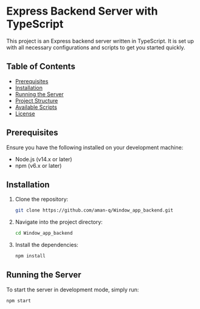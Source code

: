 # Express Backend Server with TypeScript

This project is an Express backend server written in TypeScript. It is set up with all necessary configurations and scripts to get you started quickly.

## Table of Contents

- [Prerequisites](#prerequisites)
- [Installation](#installation)
- [Running the Server](#running-the-server)
- [Project Structure](#project-structure)
- [Available Scripts](#available-scripts)
- [License](#license)

## Prerequisites

Ensure you have the following installed on your development machine:

- Node.js (v14.x or later)
- npm (v6.x or later)

## Installation

1. Clone the repository:

    ```bash
    git clone https://github.com/aman-q/Window_app_backend.git
    ```

2. Navigate into the project directory:

    ```bash
    cd Window_app_backend
    ```

3. Install the dependencies:

    ```bash
    npm install
    ```

## Running the Server

To start the server in development mode, simply run:

```bash
npm start
```



